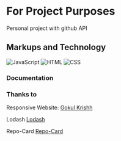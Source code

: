 # For Project Purposes
Personal project with github API

## Markups and Technology
![JavaScript](https://img.icons8.com/color/30/javascript.png)
![HTML](https://img.icons8.com/color/30/html-filetype.png)
![CSS](https://img.icons8.com/color/30/css-filetype.png)

### Documentation

### Thanks to

Responsive Website: [Gokul Krishh](https://gist.github.com/gokulkrishh/242e68d1ee94ad05f488)

Lodash [Lodash](https://lodash.com/)

Repo-Card [Repo-Card](https://github.com/Tarptaeya/repo-card)
